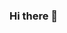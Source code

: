 ### Hi there 👋

<!--
**youssefhihi/youssefhihi** is a ✨ _special_ ✨ repository because its `README.md` (this file) appears on your GitHub profile.

I'm Youssef, a passionate developer from  Morocco. Here are some things you should know about me:

- 🚀 I'm currently studying in Youcode
- 🌱 I'm learning PHP JavaScript SQL 
- 💬 Ask me about HTML CSS CSS-TAILWIND
- 📫 How to reach me: youssefhihi@gmail.com

## My GitHub

- [Youssef Hihi](https://github.com/youssefhihi)

## Let's Connect

- [LinkedIn](https://www.linkedin.com/in/youssef-hihi-566b5b2a4)
